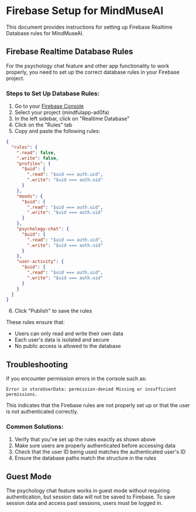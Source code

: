 # Firebase Setup for MindMuseAI

This document provides instructions for setting up Firebase Realtime Database rules for MindMuseAI.

## Firebase Realtime Database Rules

For the psychology chat feature and other app functionality to work properly, you need to set up the correct database rules in your Firebase project.

### Steps to Set Up Database Rules:

1. Go to your [Firebase Console](https://console.firebase.google.com/)
2. Select your project (mindfulapp-ad0fa)
3. In the left sidebar, click on "Realtime Database"
4. Click on the "Rules" tab
5. Copy and paste the following rules:

```json
{
  "rules": {
    ".read": false,
    ".write": false,
    "profiles": {
      "$uid": {
        ".read": "$uid === auth.uid",
        ".write": "$uid === auth.uid"
      }
    },
    "moods": {
      "$uid": {
        ".read": "$uid === auth.uid",
        ".write": "$uid === auth.uid"
      }
    },
    "psychology-chat": {
      "$uid": {
        ".read": "$uid === auth.uid",
        ".write": "$uid === auth.uid"
      }
    },
    "user-activity": {
      "$uid": {
        ".read": "$uid === auth.uid",
        ".write": "$uid === auth.uid"
      }
    }
  }
}
```

6. Click "Publish" to save the rules

These rules ensure that:
- Users can only read and write their own data
- Each user's data is isolated and secure
- No public access is allowed to the database

## Troubleshooting

If you encounter permission errors in the console such as:
```
Error in storeUserData: permission-denied Missing or insufficient permissions.
```

This indicates that the Firebase rules are not properly set up or that the user is not authenticated correctly.

### Common Solutions:

1. Verify that you've set up the rules exactly as shown above
2. Make sure users are properly authenticated before accessing data
3. Check that the user ID being used matches the authenticated user's ID
4. Ensure the database paths match the structure in the rules

## Guest Mode

The psychology chat feature works in guest mode without requiring authentication, but session data will not be saved to Firebase. To save session data and access past sessions, users must be logged in. 
